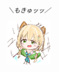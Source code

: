 <div align="center">

*＼もきゅッッ／*

</div>

<div align="center">
    <img src="img/avatar_circle.png" width="20%">
</div>

<!--
**kuroyei/kuroyei** is a ✨ _special_ ✨ repository because its `README.md` (this file) appears on your GitHub profile.

Here are some ideas to get you started:

- 🔭 I’m currently working on ...
- 🌱 I’m currently learning ...
- 👯 I’m looking to collaborate on ...
- 🤔 I’m looking for help with ...
- 💬 Ask me about ...
- 📫 How to reach me: ...
- 😄 Pronouns: ...
- ⚡ Fun fact: ...
-->
